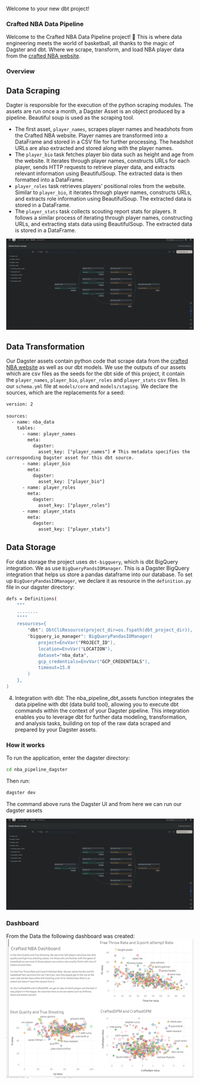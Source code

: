 Welcome to your new dbt project!

### Crafted NBA Data Pipeline
Welcome to the Crafted NBA Data Pipeline project! 🏀 This is where data engineering meets the world of basketball, all thanks to the magic of Dagster and dbt. Where we scrape, transform, and load NBA player data from the [crafted NBA website](https://craftednba.com/players).

### Overview

## Data Scraping

Dagter is responsible for the execution of the python scraping modules. The assets are run once a month, a Dagster Asset is an object produced by a pipeline. Beautiful soup is used as the scraping tool.

- The first asset, `player_names`, scrapes player names and headshots from the Crafted NBA website. Player names are transformed into a DataFrame and stored in a CSV file for further processing. The headshot URLs are also extracted and stored along with the player names.
- The `player_bio` task fetches player bio data such as height and age from the website. It iterates through player names, constructs URLs for each player, sends HTTP requests to retrieve player data, and extracts relevant information using BeautifulSoup. The extracted data is then formatted into a DataFrame.
- `player_roles` task retrieves players' positional roles from the website. Similar to `player_bio`, it iterates through player names, constructs URLs, and extracts role information using BeautifulSoup. The extracted data is stored in a DataFrame.
- The `player_stats` task collects scouting report stats for players. It follows a similar process of iterating through player names, constructing URLs, and extracting stats data using BeautifulSoup. The extracted data is stored in a DataFrame.

![Asset Lineage](images/dagster_assets_display.png)

## Data Transformation

Our Dagster assets contain python code that scrape data from the [crafted NBA website](https://craftednba.com/players) as well as our dbt models.
We use the outputs of our assets which are csv files as the seeds for the dbt side of this project, it contain the `player_names`, `player_bio`, `player_roles` and `player_stats` csv files.
In our `schema.yml` file at `models/core` and `models/staging`. We declare the sources, which are the replacements for a seed:

```jinja
version: 2

sources:
  - name: nba_data
    tables:
      - name: player_names
        meta:
          dagster:
            asset_key: ["player_names"] # This metadata specifies the corresponding Dagster asset for this dbt source.
      - name: player_bio
        meta:
          dagster:
            asset_key: ["player_bio"]
      - name: player_roles
        meta:
          dagster:
            asset_key: ["player_roles"]
      - name: player_stats
        meta:
          dagster:
            asset_key: ["player_stats"]
```

##  Data Storage
For data storage the project uses `dbt-bigquery`, which is dbt BigQuery integration. We as use `BigQueryPandsIOManager`. This is a Dagster BigQuery integration that helps us store a pandas dataframe into our database.
To set up `BigQueryPandasIOManager`, we declare it as resource in the `definition.py` file in our dagster directory:

```bash
defs = Definitions(
    """
    ........
    """"
    resources={
        "dbt": DbtCliResource(project_dir=os.fspath(dbt_project_dir)),
        "bigquery_io_manager": BigQueryPandasIOManager(
            project=EnvVar("PROJECT_ID"),
            location=EnvVar("LOCATION"),
            dataset="nba_data",
            gcp_credentials=EnvVar("GCP_CREDENTIALS"),
            timeout=15.0
        )
    },
)
```


4. Integration with dbt:
The nba_pipeline_dbt_assets function integrates the data pipeline with dbt (data build tool), allowing you to execute dbt commands within the context of your Dagster pipeline.
This integration enables you to leverage dbt for further data modeling, transformation, and analysis tasks, building on top of the raw data scraped and prepared by your Dagster assets.

### How it works

To run the application, enter the dagster directory:
```bash
cd nba_pipeline_dagster
```
Then run:
```bash
dagster dev
```
The command above runs the Dagster UI and from here we can run our dagster assets

![Dagster Assets](images/dagster_assets_display.png)

### Dashboard
From the Data the following dashboard was created:
![Crafted NBA Dashboard](images/tableau_dashboard.png)